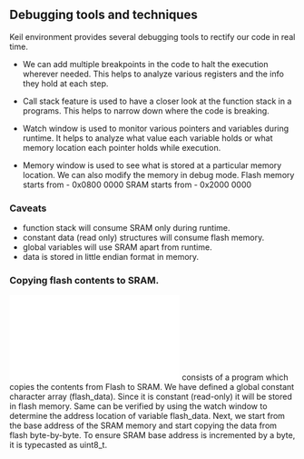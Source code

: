 ## Debugging tools and techniques

Keil environment provides several debugging tools to rectify our code in real time.

- We can add multiple breakpoints in the code to halt the execution wherever needed. This helps to analyze various registers and the info they hold at each step.

- Call stack feature is used to have a closer look at the function stack in a programs. This helps to narrow down where the code is breaking.

- Watch window is used to monitor various pointers and variables during runtime. It helps to analyze what value each variable holds or what memory location each pointer holds while execution.

- Memory window is used to see what is stored at a particular memory location. We can also modify the memory in debug mode.
Flash memory starts from - 0x0800 0000
SRAM starts from - 0x2000 0000


### Caveats

- function stack will consume SRAM only during runtime.
- constant data (read only) structures will consume flash memory.
- global variables will use SRAM apart from runtime.
- data is stored in little endian format in memory.


### Copying flash contents to SRAM.

![This file](copy_flash_to_sram.cpp) consists of a program which copies the contents from Flash to SRAM. We have defined a global constant character array (flash_data). Since it is constant (read-only) it will be stored in flash memory. Same can be verified by using the watch window to determine the address location of variable flash_data. Next, we start from the base address of the SRAM memory and start copying the data from flash byte-by-byte. To ensure SRAM base address is incremented by a byte, it is typecasted as uint8_t.

 

